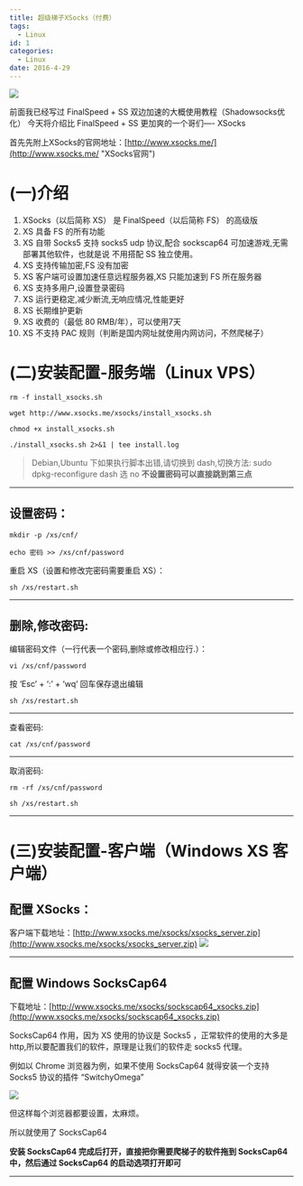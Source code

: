 ```yaml
---
title: 超级梯子XSocks（付费）
tags:
  - Linux
id: 1
categories:
  - Linux
date: 2016-4-29
---
```


![](http://7xrysc.com1.z0.glb.clouddn.com/tizi.jpg)
<!-- more -->
前面我已经写过 FinalSpeed + SS 双边加速的大概使用教程（Shadowsocks优化）
今天将介绍比 FinalSpeed + SS 更加爽的一个哥们—- XSocks
<!-- more -->
首先先附上XSocks的官网地址：[http://www.xsocks.me/](http://www.xsocks.me/ "XSocks官网")

# (一)介绍

1. XSocks（以后简称 XS） 是 FinalSpeed（以后简称 FS） 的高级版
2. XS 具备 FS 的所有功能
3. XS 自带 Socks5 支持 socks5 udp 协议,配合 sockscap64 可加速游戏,无需部署其他软件，也就是说 不用搭配 SS 独立使用。
4. XS 支持传输加密,FS 没有加密
5. XS 客户端可设置加速任意远程服务器,XS 只能加速到 FS 所在服务器
6. XS 支持多用户,设置登录密码
7. XS 运行更稳定,减少断流,无响应情况,性能更好
8. XS 长期维护更新
9. XS 收费的（最低 80 RMB/年），可以使用7天
10. XS 不支持 PAC 规则（判断是国内网址就使用内网访问，不然爬梯子）



# (二)安装配置-服务端（Linux VPS）

```
rm -f install_xsocks.sh
```

```
wget http://www.xsocks.me/xsocks/install_xsocks.sh
```

```
chmod +x install_xsocks.sh
```

```
./install_xsocks.sh 2>&1 | tee install.log
```

>Debian,Ubuntu 下如果执行脚本出错,请切换到 dash,切换方法: sudo dpkg-reconfigure dash 选 no
**不设置密码可以直接跳到第三点**
----------

## 设置密码：

```
mkdir -p /xs/cnf/
```

```
echo 密码 >> /xs/cnf/password
```

重启 XS（设置和修改完密码需要重启 XS）：
```
sh /xs/restart.sh
```

----------

## 删除,修改密码:
编辑密码文件（一行代表一个密码,删除或修改相应行.）：
```
vi /xs/cnf/password
```

按 ‘Esc’ + ‘:’ + ‘wq’ 回车保存退出编辑
```
sh /xs/restart.sh
```

----------

查看密码:
```
cat /xs/cnf/password
```

----------

取消密码:
```
rm -rf /xs/cnf/password
```

```
sh /xs/restart.sh
```

----------

# (三)安装配置-客户端（Windows XS 客户端）


## 配置 XSocks：
客户端下载地址：[http://www.xsocks.me/xsocks/xsocks_server.zip](http://www.xsocks.me/xsocks/xsocks_server.zip)
![](http://7xrysc.com1.z0.glb.clouddn.com/win_xs.png)

----------

## 配置 Windows SocksCap64
下载地址：[http://www.xsocks.me/xsocks/sockscap64_xsocks.zip](http://www.xsocks.me/xsocks/sockscap64_xsocks.zip)


SocksCap64 作用，因为 XS 使用的协议是 Socks5 ，正常软件的使用的大多是 http,所以要配置我们的软件，原理是让我们的软件走 socks5 代理。

例如以 Chrome 浏览器为例，如果不使用 SocksCap64 就得安装一个支持 Socks5 协议的插件 “SwitchyOmega”

![](http://7xrysc.com1.z0.glb.clouddn.com/switchyomega.png)

但这样每个浏览器都要设置，太麻烦。

所以就使用了 SocksCap64

**安装 SocksCap64 完成后打开，直接把你需要爬梯子的软件拖到 SocksCap64 中，然后通过 SocksCap64 的启动选项打开即可**

----------
